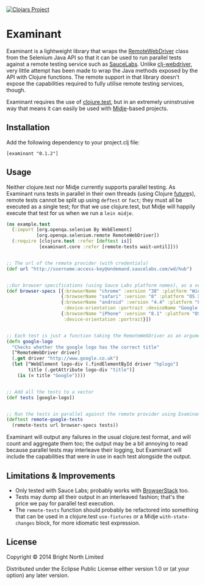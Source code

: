 [![Clojars Project](http://clojars.org/brightnorth/examinant/latest-version.svg)](http://clojars.org/brightnorth/examinant)

# Examinant

Examinant is a lightweight library that wraps the
[RemoteWebDriver](https://selenium.googlecode.com/git/docs/api/java/org/openqa/selenium/remote/RemoteWebDriver.html)
class from the Selenium Java API so that it can be used to run parallel tests against a remote testing service such as
[SauceLabs](https://saucelabs.com/).  Unlike [clj-webdriver](https://github.com/semperos/clj-webdriver), very little
attempt has been made to wrap the Java methods exposed by the API with Clojure functions.  The remote support in that
library doesn't expose the capabilities required to fully utilise remote testing services, though.

Examinant requires the use of [clojure.test](https://clojure.github.io/clojure/clojure.test-api.html), but in an
extremely uninstrusive way that means it can easily be used with [Midje](https://github.com/marick/Midje)-based
projects.


## Installation

Add the following dependency to your project.clj file:

    [examinant "0.1.2"]


## Usage

Neither clojure.test nor Midje currently supports parallel testing.  As Examinant runs tests in parallel in their own
threads (using Clojure [future](https://clojuredocs.org/clojure.core/future)s), remote tests cannot be split up using
`deftest` or `fact`; they must all be executed as a single test; for that we use clojure.test, but Midje will happily
execute that test for us when we run a `lein midje`.


```clj
(ns example.test
  (:import [org.openqa.selenium By WebElement]
           [org.openqa.selenium.remote RemoteWebDriver])
  (:require [clojure.test :refer [deftest is]]
            [examinant.core :refer [remote-tests wait-until]]))


;; The url of the remote provider (with credentials)
(def url "http://username:access-key@ondemand.saucelabs.com/wd/hub")


;;Our browser specifications (using Sauce Labs platform names), as a vector of maps
(def browser-specs [{:browserName "chrome" :version "38" :platform "Windows 8.1"}
                    {:browserName "safari" :version "8" :platform "OS X 10.10"}
                    {:browserName "android" :version "4.4" :platform "LINUX"
                     :device-orientation :portrait :deviceName "Google Nexus 7 HD Emulator"}
                    {:browserName "iPhone" :version "8.1" :platform "OS X 10.9"
                     :device-orientation :portrait}])


;; Each test is just a function taking the RemoteWebDriver as an argument; note the use of the clojure.test/is macro
(defn google-logo
  "Checks whether the google logo has the correct title"
  [^RemoteWebDriver driver]
  (.get driver "http://www.google.co.uk")
  (let [^WebElement logo-div (.findElementById driver "hplogo")
        title (.getAttribute logo-div "title")]
    (is (= title "Google"))))


;; Add all the tests to a vector
(def tests [google-logo])


;; Run the tests in parallel against the remote provider using Examinant
(deftest remote-google-tests
  (remote-tests url browser-specs tests))
```

Examinant will output any failures in the usual clojure.test format, and will count and aggregate them too; the output
may be a bit annoying to read because parallel tests may interleave their logging, but Examinant will include the
capabilities that were in use in each test alongside the output.


## Limitations & Improvements

* Only tested with Sauce Labs; probably works with [BrowserStack](http://www.browserstack.com/) too.
* Tests may dump all their output in an interleaved fashion; that's the price we pay for parallel test execution.
* The `remote-tests` function should probably be refactored into something that can be used in a clojure.test
`use-fixtures` or a Midje `with-state-changes` block, for more idiomatic test expression.


## License

Copyright © 2014 Bright North Limited

Distributed under the Eclipse Public License either version 1.0 or (at
your option) any later version.
